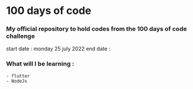 # 100 days of code

### My official repository to hold codes from the 100 days of code challenge

start date : monday 25 july 2022
end date   : 

### What will I be learning : 
	- flutter
	- NodeJs
	

